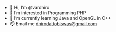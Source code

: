 - 👋 Hi, I’m @vardhiro
- 👀 I’m interested in Programming PHP
- 🌱 I’m currently learning Java and OpenGL in C++
- 📫 Email me dhirodattobiswas@gmail.com

<!---
dhiro99/dhiro99 is a ✨ special ✨ repository because its `README.md` (this file) appears on your GitHub profile.
You can click the Preview link to take a look at your changes.
--->
